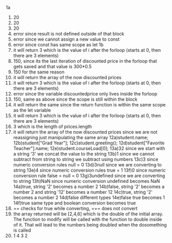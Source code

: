 1a
1) 20
2) 20
3) 20
4) error since result is not defined outside of that block
5) error since we cannot assign a new value to const
6) error since const has same scope as let
1b
1) it will return 3 which is the value of i after the forloop (starts at 0, then there are 3 elements)
2) 150, since its the last iteration of discounted price in the forloop that gets saved and that value is 300*0.5
3) 150 for the same reason
4) it will return the array of the now discounted prices
5) it will return 3 which is the value of i after the forloop (starts at 0, then there are 3 elements)
6) error since the variable discountedprice only lives inside the forloop
7) 150, same as above since the scope is still within the block
8) it will return the same since the return function is within the same scope as the let variable
9) it will return 3 which is the value of i after the forloop (starts at 0, then there are 3 elements)
10) 3 which is the length of prices.length
11) it will return the array of the now discounted prices since we are not reassigning just manipulating the same array
12a)student.name;
12b)student["Grad Year"];
12c)student.greeting();
12d)student["Favorite Teacher"].name;
12e)student.courseLoad[0];
13a)32 since we start with a string '3' we concat the value to the string
13b)1 since we cannot subtract from string to string we subtract using numbers
13c)3 since numeric conversion rules null = 0
13d)3null since we are converting to string
13e)4 since numeric conversion rules true = 1
13f)0 since numeric conversion rule false = null = 0
13g)3undefined since we are converting to string
13h)NaN since numeric conversion undefined becomes NaN
14a)true, string '2' becomes a number 2
14b)false, string '2' becomes a number 2 and string '12' becomes a number 12
14c)true, string '2' becomes a number 2
14d)false different types
14e)false true becomes 1
14f)true same type and boolean conversion becomes true
15) == checks for true while converting, === does not convert
17) the array returned will be [2,4,6] which is the double of the initial array. The function to modify will be called with the function to double inside of it. That will lead to the numbers being doubled when the dosomething is called
19) 1
    4
    3
    2
